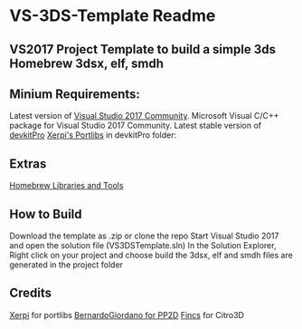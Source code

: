 # VS-3DS-Template Readme
## VS2017 Project Template to build a simple 3ds Homebrew 3dsx, elf, smdh

## Minium Requirements:
Latest version of [Visual Studio 2017 Community](https://www.visualstudio.com/en-us/products/visual-studio-community-vs.aspx).
Microsoft Visual C/C++ package for Visual Studio 2017 Community.
Latest stable version of [devkitPro](http://devkitpro.org/wiki/Getting_Started)
[Xerpi's Portlibs](https://github.com/xerpi/3ds_portlibs/releases) in devkitPro folder:

## Extras
[Homebrew Libraries and Tools](https://www.3dbrew.org/wiki/Homebrew_Libraries_and_Tools)

## How to Build
Download the template as .zip or clone the repo
Start Visual Studio 2017 and open the solution file (VS3DSTemplate.sln)
In the Solution Explorer, Right click on your project and choose build
the 3dsx, elf and smdh files are generated in the project folder

## Credits
[Xerpi](https://github.com/xerpi) for portlibs
[BernardoGiordano for PP2D](https://github.com/BernardoGiordano)
[Fincs](https://github.com/fincs) for Citro3D
